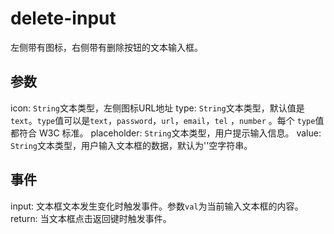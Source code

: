 # delete-input

左侧带有图标，右侧带有删除按钮的文本输入框。

## 参数

icon: `String`文本类型，左侧图标URL地址
type: `String`文本类型，默认值是`text`。`type`值可以是`text`，`password`，`url`，`email`，`tel` ，`number` 。每个 `type`值都符合 W3C 标准。
placeholder: `String`文本类型，用户提示输入信息。
value: `String`文本类型，用户输入文本框的数据，默认为''空字符串。

## 事件

input: 文本框文本发生变化时触发事件。参数`val`为当前输入文本框的内容。
return: 当文本框点击返回键时触发事件。